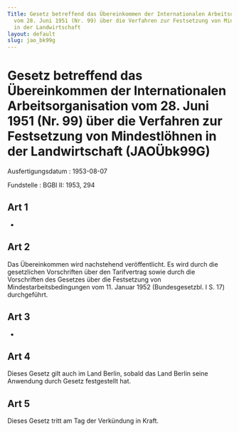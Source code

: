 ```yaml
---
Title: Gesetz betreffend das Übereinkommen der Internationalen Arbeitsorganisation
  vom 28. Juni 1951 (Nr. 99) über die Verfahren zur Festsetzung von Mindestlöhnen
  in der Landwirtschaft
layout: default
slug: jao_bk99g
---
```


# Gesetz betreffend das Übereinkommen der Internationalen Arbeitsorganisation vom 28. Juni 1951 (Nr. 99) über die Verfahren zur Festsetzung von Mindestlöhnen in der Landwirtschaft (JAOÜbk99G)

Ausfertigungsdatum
:   1953-08-07

Fundstelle
:   BGBl II: 1953, 294



## Art 1

-


## Art 2

Das Übereinkommen wird nachstehend veröffentlicht.              Es
wird durch die gesetzlichen Vorschriften über den Tarifvertrag sowie
durch die Vorschriften des Gesetzes über die Festsetzung von
Mindestarbeitsbedingungen vom 11. Januar 1952 (Bundesgesetzbl. I S.
17) durchgeführt.


## Art 3

-


## Art 4

Dieses Gesetz gilt auch im Land Berlin, sobald das Land Berlin seine
Anwendung durch Gesetz festgestellt hat.


## Art 5

Dieses Gesetz tritt am Tag der Verkündung in Kraft.

